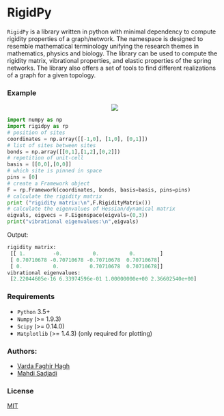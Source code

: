 # RigidPy

`RigidPy` is a library written in python with minimal dependency to compute
rigidity properties of a graph/network. The namespace is designed to
resemble mathematical terminology unifying the research themes in mathematics,
physics and biology.
The library can be used to compute the rigidity matrix, vibrational properties,
and elastic properties of the spring networks. The library also offers a set of
tools to find different realizations of a graph for a given topology.

### Example

<div align="center">
    <img src="https://cdn1.imggmi.com/uploads/2019/3/24/f883d404681902c936ad58d4f57b7036-full.png
"</img> 
</div>

```python
import numpy as np
import rigidpy as rp
# position of sites
coordinates = np.array([[-1,0], [1,0], [0,1]])
# list of sites between sites
bonds = np.array([[0,1],[1,2],[0,2]])
# repetition of unit-cell
basis = [[0,0],[0,0]]
# which site is pinned in space
pins = [0]
# create a Framework object
F = rp.Framework(coordinates, bonds, basis=basis, pins=pins)
# calculate the rigidity matrix
print ("rigidity matrix:\n",F.RigidityMatrix())
# calculate the eigenvalues of Hessian/dynamical matrix
eigvals, eigvecs = F.Eigenspace(eigvals=(0,3))
print("vibrational eigenvalues:\n",eigvals)
```

Output:
```python
rigidity matrix:
 [[ 1.         -0.          0.          0.        ]
 [ 0.70710678 -0.70710678 -0.70710678  0.70710678]
 [ 0.          0.          0.70710678  0.70710678]]
vibrational eigenvalues:
 [2.22044605e-16 6.33974596e-01 1.00000000e+00 2.36602540e+00]

```


### Requirements

* `Python` 3.5+
* `Numpy` (>= 1.9.3)
* `Scipy` (>= 0.14.0)
* `Matplotlib` (>= 1.4.3) (only required for plotting)


### Authors:

* [Varda Faghir Hagh](https://github.com/vfaghirh)
* [Mahdi Sadjadi](https://github.com/Mahdisadjadi)

### License
[MIT](/LICENSE)

